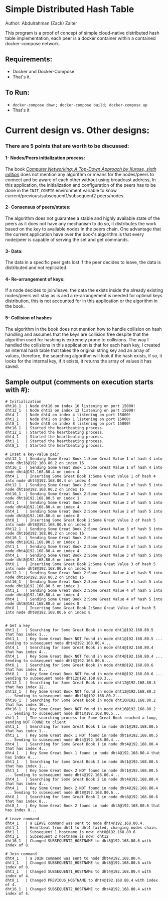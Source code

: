 # Simple Distributed Hash Table

Author: Abdulrahman (Zack) Zaiter

This program is a proof of concept of simple cloud-native distributed hash table implementation, each peer is a docker container within a contained docker-compose network.

## Requirements:
- Docker and Docker-Compose
- That's it.

## To Run:
- `docker-compose down; docker-compose build; docker-compose up`
- That's it

# Current design vs. Other designs:

### There are 5 points that are worth to be discussed:
#### 1- Nodes/Peers initialization process:
The book [_Computer Networking: A Top-Down Approach by Kurose, sixth edition_](https://www.amazon.com/Computer-Networking-Top-Down-Approach-6th/dp/0132856204) does not mention any algorithm or means for the nodes/peers to connect and be aware of each other without using broadcast address, In this application, the initialization and configuration of the peers has to be done in the `INIT_CONFIG` environment variable to know current/previous/subsequent1/subsequent2 peers/nodes.

#### 2- Consensus of peers/states:
The algorithm does not guarantee a stable and highly available state of the peers as it does not have any mechanism to do so, it distributes the work based on the key to available nodes in the peers chain. One advantage that the current application have over the book's algorithm is that every node/peer is capable of serving the set and get commands.

#### 3- Data:
The data in a specific peer gets lost if the peer decides to leave, the data is distributed and not replicated.

#### 4- Re-arrangement of keys:
If a node decides to join/leave, the data the exists inside the already existing nodes/peers will stay as is and a re-arrangement is needed for optimal keys distribution, this is not accounted for in this application or the algorithm in the book.

#### 5- Collision of hashes
The algorithm in the book does not mention how to handle collision on hash handling and assumes that the keys are collision free despite that the algorithm used for hashing is extremely prone to collisions. The way I handled the collisions in this application is that for each hash key, I created an internal hash table that takes the original string key and an array of values, therefore, the searching algorithm will look if the hash exists, if so, it looks for the internal key, if it exists, it returns the array of values it has saved.


## Sample output (comments on execution starts with #):
```
# Initialization
dht16_1  | Node dht16 on index 16 listening on port 15000!
dht12_1  | Node dht12 on index 12 listening on port 15000!
dht4_1   | Node dht4 on index 4 listening on port 15000!
dht1_1   | Node dht1 on index 1 listening on port 15000!
dht8_1   | Node dht8 on index 8 listening on port 15000!
dht16_1  | Started the heartbeating process.
dht12_1  | Started the heartbeating process.
dht4_1   | Started the heartbeating process.
dht1_1   | Started the heartbeating process.
dht8_1   | Started the heartbeating process.

# Inset a key-value pair
dht12_1  | Sending Some Great Book 1:Some Great Value 1 of hash 4 into node dht16@192.168.80.2 on index 16
dht16_1  | Sending Some Great Book 1:Some Great Value 1 of hash 4 into node dht4@192.168.80.4 on index 4
dht4_1   | Inserting Some Great Book 1:Some Great Value 1 of hash 4 into node dht4@192.168.80.4 on index 4
dht12_1  | Sending Some Great Book 2:Some Great Value 2 of hash 5 into node dht16@192.168.80.2 on index 16
dht16_1  | Sending Some Great Book 2:Some Great Value 2 of hash 5 into node dht1@192.168.80.5 on index 1
dht1_1   | Sending Some Great Book 2:Some Great Value 2 of hash 5 into node dht4@192.168.80.4 on index 4
dht4_1   | Sending Some Great Book 2:Some Great Value 2 of hash 5 into node dht8@192.168.80.6 on index 8
dht8_1   | Inserting Some Great Book 2:Some Great Value 2 of hash 5 into node dht8@192.168.80.6 on index 8
dht12_1  | Sending Some Great Book 2:Some Great Value 3 of hash 5 into node dht16@192.168.80.2 on index 16
dht16_1  | Sending Some Great Book 2:Some Great Value 3 of hash 5 into node dht1@192.168.80.5 on index 1
dht1_1   | Sending Some Great Book 2:Some Great Value 3 of hash 5 into node dht4@192.168.80.4 on index 4
dht4_1   | Sending Some Great Book 2:Some Great Value 3 of hash 5 into node dht8@192.168.80.6 on index 8
dht8_1   | Inserting Some Great Book 2:Some Great Value 3 of hash 5 into node dht8@192.168.80.6 on index 8
dht12_1  | Sending Some Great Book 2:Some Great Value 4 of hash 5 into node dht16@192.168.80.2 on index 16
dht16_1  | Sending Some Great Book 2:Some Great Value 4 of hash 5 into node dht1@192.168.80.5 on index 1
dht1_1   | Sending Some Great Book 2:Some Great Value 4 of hash 5 into node dht4@192.168.80.4 on index 4
dht4_1   | Sending Some Great Book 2:Some Great Value 4 of hash 5 into node dht8@192.168.80.6 on index 8
dht8_1   | Inserting Some Great Book 2:Some Great Value 4 of hash 5 into node dht8@192.168.80.6 on index 8


# Get a key
dht1_1   | Searching for Some Great Book in node dht1@192.168.80.5 that has index 1...
dht1_1   | Key Some Great Book NOT found in node dht1@192.168.80.5 ... Sending to subsequent node dht4@192.168.80.4...
dht4_1   | Searching for Some Great Book in node dht4@192.168.80.4 that has index 4...
dht4_1   | Key Some Great Book NOT found in node dht4@192.168.80.4 ... Sending to subsequent node dht8@192.168.80.6...
dht8_1   | Searching for Some Great Book in node dht8@192.168.80.6 that has index 8...
dht8_1   | Key Some Great Book NOT found in node dht8@192.168.80.6 ... Sending to subsequent node dht12@192.168.80.3...
dht12_1  | Searching for Some Great Book in node dht12@192.168.80.3 that has index 12...
dht12_1  | Key Some Great Book NOT found in node dht12@192.168.80.3 ... Sending to subsequent node dht16@192.168.80.2...
dht16_1  | Searching for Some Great Book in node dht16@192.168.80.2 that has index 16...
dht16_1  | Key Some Great Book NOT found in node dht16@192.168.80.2 ... Sending to subsequent node dht1@192.168.80.5...
dht1_1   | The searching process for Some Great Book reached a loop, sending NOT FOUND to client
dht1_1   | Searching for Some Great Book 1 in node dht1@192.168.80.5 that has index 1...
dht1_1   | Key Some Great Book 1 NOT found in node dht1@192.168.80.5 ... Sending to subsequent node dht4@192.168.80.4...
dht4_1   | Searching for Some Great Book 1 in node dht4@192.168.80.4 that has index 4...
dht4_1   | Key Some Great Book 1 found in node dht4@192.168.80.4 that has index 4...
dht1_1   | Searching for Some Great Book 2 in node dht1@192.168.80.5 that has index 1...
dht1_1   | Key Some Great Book 2 NOT found in node dht1@192.168.80.5 ... Sending to subsequent node dht4@192.168.80.4...
dht4_1   | Searching for Some Great Book 2 in node dht4@192.168.80.4 that has index 4...
dht4_1   | Key Some Great Book 2 NOT found in node dht4@192.168.80.4 ... Sending to subsequent node dht8@192.168.80.6...
dht8_1   | Searching for Some Great Book 2 in node dht8@192.168.80.6 that has index 8...
dht8_1   | Key Some Great Book 2 found in node dht8@192.168.80.6 that has index 8...

# Leave command
dht4_1   | a LEAVE command was sent to node dht4@192.168.80.4.
dht1_1   | Heartbeat from dht1 to dht4 failed, changing nodes chain.
dht1_1   | Subsequent 1 hostname is now: dht8@192.168.80.6
dht1_1   | Subsequent 2 hostname is now: dht12
dht16_1  | Changed SUBSEQUENT2_HOSTNAME to dht8@192.168.80.6 with index of 8.

# Join command
dht4_1   | a JOIN command was sent to node dht4@192.168.80.4.
dht1_1   | Changed SUBSEQUENT2_HOSTNAME to dht8@192.168.80.6 with index of 8.
dht1_1   | Changed SUBSEQUENT1_HOSTNAME to dht4@192.168.80.4 with index of 4.
dht8_1   | Changed PREVIOUS_HOSTNAME to dht4@192.168.80.4 with index of 4.
dht16_1  | Changed SUBSEQUENT2_HOSTNAME to dht4@192.168.80.4 with index of 4.
```